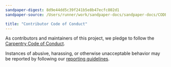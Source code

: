 ```yaml
---
sandpaper-digest: 8d9e44dd5c39f241b5e8b47ecfc802d1
sandpaper-source: /Users/runner/work/sandpaper-docs/sandpaper-docs/CODE_OF_CONDUCT.md

title: "Contributor Code of Conduct"
---
```


As contributors and maintainers of this project,
we pledge to follow the [Carpentry Code of Conduct][coc].

Instances of abusive, harassing, or otherwise unacceptable behavior
may be reported by following our [reporting guidelines][coc-reporting].


[coc-reporting]: https://docs.carpentries.org/topic_folders/policies/incident-reporting.html
[coc]: https://docs.carpentries.org/topic_folders/policies/code-of-conduct.html
